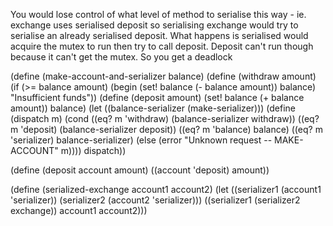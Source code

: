 You would lose control of what level of method to serialise this way - ie. exchange uses serialised deposit so serialising exchange would try to serialise an already serialised deposit. What happens is serialised would acquire the mutex to run then try to call deposit. Deposit can't run though because it can't get the mutex. So you get a deadlock

(define (make-account-and-serializer balance)
  (define (withdraw amount)
    (if (>= balance amount)
        (begin (set! balance (- balance amount))
               balance)
        "Insufficient funds"))
  (define (deposit amount)
    (set! balance (+ balance amount))
    balance)
  (let ((balance-serializer (make-serializer)))
    (define (dispatch m)
      (cond ((eq? m 'withdraw) (balance-serializer withdraw))
            ((eq? m 'deposit) (balance-serializer deposit))
            ((eq? m 'balance) balance)
            ((eq? m 'serializer) balance-serializer)
            (else (error "Unknown request -- MAKE-ACCOUNT"
                         m))))
    dispatch))

(define (deposit account amount)
 ((account 'deposit) amount))

(define (serialized-exchange account1 account2)
  (let ((serializer1 (account1 'serializer))
        (serializer2 (account2 'serializer)))
    ((serializer1 (serializer2 exchange))
     account1
     account2)))